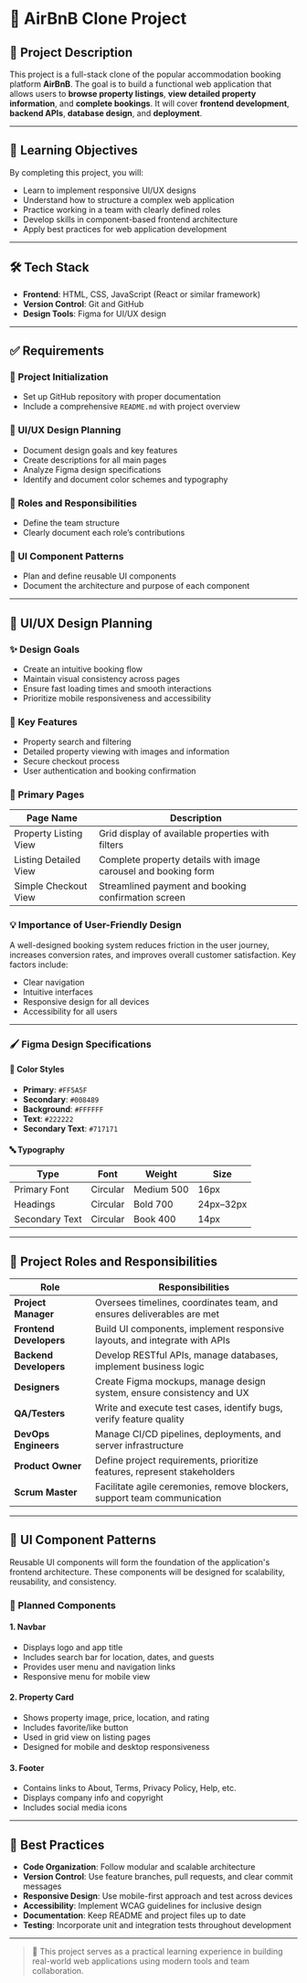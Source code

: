 # 🏡 AirBnB Clone Project

## 📘 Project Description

This project is a full-stack clone of the popular accommodation booking platform **AirBnB**. The goal is to build a functional web application that allows users to **browse property listings**, **view detailed property information**, and **complete bookings**. It will cover **frontend development**, **backend APIs**, **database design**, and **deployment**.

---

## 🎯 Learning Objectives

By completing this project, you will:

- Learn to implement responsive UI/UX designs
- Understand how to structure a complex web application
- Practice working in a team with clearly defined roles
- Develop skills in component-based frontend architecture
- Apply best practices for web application development

---

## 🛠 Tech Stack

- **Frontend**: HTML, CSS, JavaScript (React or similar framework)
- **Version Control**: Git and GitHub
- **Design Tools**: Figma for UI/UX design

---

## ✅ Requirements

### 📂 Project Initialization

- Set up GitHub repository with proper documentation
- Include a comprehensive `README.md` with project overview

### 🎨 UI/UX Design Planning

- Document design goals and key features
- Create descriptions for all main pages
- Analyze Figma design specifications
- Identify and document color schemes and typography

### 👥 Roles and Responsibilities

- Define the team structure
- Clearly document each role’s contributions

### 🧩 UI Component Patterns

- Plan and define reusable UI components
- Document the architecture and purpose of each component

---

## 🎨 UI/UX Design Planning

### ✨ Design Goals

- Create an intuitive booking flow
- Maintain visual consistency across pages
- Ensure fast loading times and smooth interactions
- Prioritize mobile responsiveness and accessibility

### 🔑 Key Features

- Property search and filtering
- Detailed property viewing with images and information
- Secure checkout process
- User authentication and booking confirmation

### 📄 Primary Pages

| Page Name             | Description                                                                 |
|----------------------|-----------------------------------------------------------------------------|
| Property Listing View | Grid display of available properties with filters                          |
| Listing Detailed View | Complete property details with image carousel and booking form             |
| Simple Checkout View  | Streamlined payment and booking confirmation screen                        |

### 💡 Importance of User-Friendly Design

A well-designed booking system reduces friction in the user journey, increases conversion rates, and improves overall customer satisfaction. Key factors include:

- Clear navigation
- Intuitive interfaces
- Responsive design for all devices
- Accessibility for all users

---

### 🖌️ Figma Design Specifications

#### 🎨 Color Styles

- **Primary**: `#FF5A5F`
- **Secondary**: `#008489`
- **Background**: `#FFFFFF`
- **Text**: `#222222`
- **Secondary Text**: `#717171`

#### 🔤 Typography

| Type            | Font         | Weight     | Size       |
|-----------------|--------------|------------|------------|
| Primary Font    | Circular     | Medium 500 | 16px       |
| Headings        | Circular     | Bold 700   | 24px–32px  |
| Secondary Text  | Circular     | Book 400   | 14px       |

---

## 👥 Project Roles and Responsibilities

| Role               | Responsibilities                                                                 |
|--------------------|----------------------------------------------------------------------------------|
| **Project Manager** | Oversees timelines, coordinates team, and ensures deliverables are met          |
| **Frontend Developers** | Build UI components, implement responsive layouts, and integrate with APIs |
| **Backend Developers**  | Develop RESTful APIs, manage databases, implement business logic            |
| **Designers**           | Create Figma mockups, manage design system, ensure consistency and UX       |
| **QA/Testers**          | Write and execute test cases, identify bugs, verify feature quality         |
| **DevOps Engineers**    | Manage CI/CD pipelines, deployments, and server infrastructure              |
| **Product Owner**       | Define project requirements, prioritize features, represent stakeholders     |
| **Scrum Master**        | Facilitate agile ceremonies, remove blockers, support team communication     |

---

## 🧩 UI Component Patterns

Reusable UI components will form the foundation of the application's frontend architecture. These components will be designed for scalability, reusability, and consistency.

### 🔧 Planned Components

#### 1. **Navbar**
- Displays logo and app title
- Includes search bar for location, dates, and guests
- Provides user menu and navigation links
- Responsive menu for mobile view

#### 2. **Property Card**
- Shows property image, price, location, and rating
- Includes favorite/like button
- Used in grid view on listing pages
- Designed for mobile and desktop responsiveness

#### 3. **Footer**
- Contains links to About, Terms, Privacy Policy, Help, etc.
- Displays company info and copyright
- Includes social media icons

---

## 🧠 Best Practices

- **Code Organization**: Follow modular and scalable architecture
- **Version Control**: Use feature branches, pull requests, and clear commit messages
- **Responsive Design**: Use mobile-first approach and test across devices
- **Accessibility**: Implement WCAG guidelines for inclusive design
- **Documentation**: Keep README and project files up to date
- **Testing**: Incorporate unit and integration tests throughout development

---

> 🚀 This project serves as a practical learning experience in building real-world web applications using modern tools and team collaboration.
